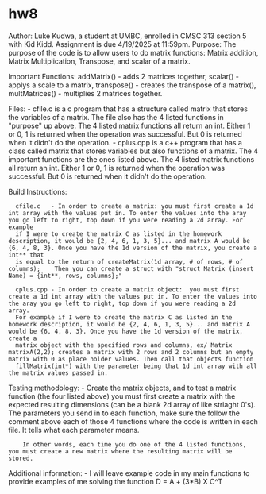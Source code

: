# hw8

Author: Luke Kudwa, a student at UMBC, enrolled in CMSC 313 section 5 with Kid Kidd. Assignment is due 4/19/2025 at 11:59pm.
Purpose: The purpose of the code is to allow users to do matrix functions: Matrix addition, Matrix Multiplication, Transpose, and scalar of a matrix.

Important Functions: addMatrix() - adds 2 matrices together, scalar() - applys a scale to a matrix, transpose() - creates the transpose of a matrix(), multMatrices() - multiplies 2 matrices together.

Files:
        - cfile.c is a c program that has a structure called matrix that stores the variables of a matrix. The file also has the 4 listed functions in "purpose" up above. The 4 listed matrix functions all return an
        int. Either 1 or 0, 1 is returned when the operation was successful. But 0 is returned when it didn't do the operation.
        - cplus.cpp is a c++ program that has a class called matrix that stores variables but also functions of a matrix. The 4 important functions are the ones listed above. The 4 listed matrix functions all return an
        int. Either 1 or 0, 1 is returned when the operation was successful. But 0 is returned when it didn't do the operation.

Build Instructions:

      cfile.c   - In order to create a matrix: you must first create a 1d int array with the values put in. To enter the values into the aray you go left to right, top down if you were reading a 2d array. For example
      if I were to create the matrix C as listed in the homework description, it would be {2, 4, 6, 1, 3, 5}... and matrix A would be {6, 4, 8, 3}. Once you have the 1d version of the matrix, you create a int** that
      is equal to the return of createMatrix(1d array, # of rows, # of columns);    Then you can create a struct with "struct Matrix (insert Name) = {int**, rows, columns};"

      cplus.cpp - In order to create a matrix object:  you must first create a 1d int array with the values put in. To enter the values into the aray you go left to right, top down if you were reading a 2d array.
      For example if I were to create the matrix C as listed in the homework description, it would be {2, 4, 6, 1, 3, 5}... and matrix A would be {6, 4, 8, 3}. Once you have the 1d version of the matrix, create a
      matrix object with the specified rows and columns, ex/ Matrix matrixA(2,2); creates a matrix with 2 rows and 2 columns but an empty matrix with 0 as place holder values. Then call that objects function
      fillMatrix(int*) with the parameter being that 1d int array with all the matrix values passed in.

Testing methodology:
        - Create the matrix objects, and to test a matrix function (the four listed above) you must first create a matrix with the expected resulting dimensions (can be a blank 2d array of like striaght 0's). The
        parameters you send in to each function, make sure the follow the comment above each of those 4 functions where the code is written in each file. It tells what each parameter means.

        In other words, each time you do one of the 4 listed functions, you must create a new matrix where the resulting matrix will be stored.


Additional information:
           - I will leave example code in my main functions to provide examples of me solving the function D = A + (3*B) X C^T
